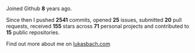Joined Github **8** years ago.

Since then I pushed **2541** commits, opened **25** issues, submitted **20** pull requests, received **155** stars across **71** personal projects and contributed to **15** public repositories.

Find out more about me on [lukasbach.com](https://lukasbach.com)

